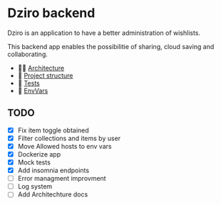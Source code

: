 #  Dziro backend

Dziro is an application to have a better administration of wishlists.

This backend app enables the possibilitie of sharing, cloud saving and collaborating.

- 👷‍♂️ [Architecture](./README/arq.md)
- 🧬 [Project structure](./README/structure.md)
- 🔬 [Tests](./README/test.md)
- 🚀 [EnvVars](./README/env.md)


## TODO
- [X] Fix item toggle obtained 
- [X] Filter collections and items by user
- [X] Move Allowed hosts to env vars
- [X] Dockerize app
- [X] Mock tests
- [X] Add insomnia endpoints
- [ ] Error managment improvment
- [ ] Log system
- [ ] Add Architechture docs